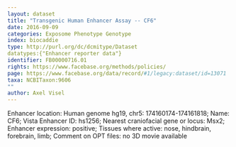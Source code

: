 ```yaml
---
layout: dataset  
title: "Transgenic Human Enhancer Assay -- CF6"  
date: 2016-09-09  
categories: Exposome Phenotype Genotype  
index: biocaddie  
type: http://purl.org/dc/dcmitype/Dataset  
datatypes:{"Enhancer reporter data"}  
identifier: FB00000716.01  
rights: https://www.facebase.org/methods/policies/  
page: https://www.facebase.org/data/record/#1/legacy:dataset/id=13071  
taxa: NCBITaxon:9606  
""  
author: Axel Visel
---
```

 Enhancer location: Human genome hg19, chr5: 174160174-174161818; Name: CF6; Vista Enhancer ID: hs1256; Nearest craniofacial gene or locus: Msx2; Enhancer expression: positive; Tissues where active: nose, hindbrain, forebrain, limb; Comment on OPT files: no 3D movie available 
